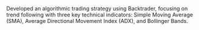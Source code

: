 Developed an algorithmic trading strategy using Backtrader, focusing on trend following with three key technical indicators: Simple Moving Average (SMA), Average Directional Movement Index (ADX), and Bollinger Bands.

